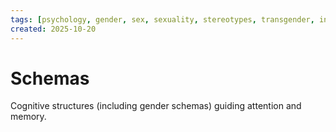 ```yaml
---
tags: [psychology, gender, sex, sexuality, stereotypes, transgender, intersex, orientation, sexism, masculinity, STEM]
created: 2025-10-20
---
```

# Schemas

Cognitive structures (including gender schemas) guiding attention and memory.

